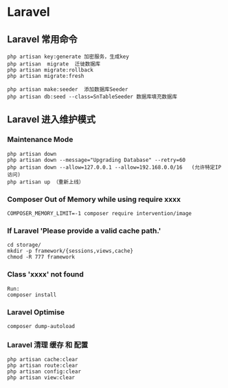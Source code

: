 # Laravel


## Laravel 常用命令

    php artisan key:generate 加密服务，生成key
    php artisan  migrate  迁徙数据库
    php artisan migrate:rollback
    php artisan migrate:fresh

    php artisan make:seeder  添加数据库Seeder
    php artisan db:seed --class=SnTableSeeder 数据库填充数据库


## Laravel  进入维护模式

### Maintenance Mode

    php artisan down
    php artisan down --message="Upgrading Database" --retry=60
    php artisan down --allow=127.0.0.1 --allow=192.168.0.0/16   (允许特定IP访问)
    php artisan up （重新上线）


### Composer Out of Memory while using require xxxx

    COMPOSER_MEMORY_LIMIT=-1 composer require intervention/image


### If Laravel 'Please provide a valid cache path.'
    cd storage/
    mkdir -p framework/{sessions,views,cache}
    chmod -R 777 framework

### Class 'xxxx' not found
    Run:
    composer install

### Laravel Optimise

    composer dump-autoload

### Laravel    清理 缓存 和 配置


    php artisan cache:clear
    php artisan route:clear
    php artisan config:clear
    php artisan view:clear



    




